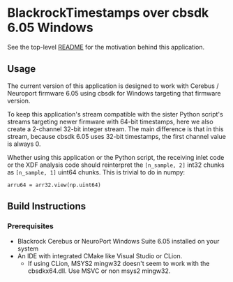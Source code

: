 # BlackrockTimestamps over cbsdk 6.05 Windows

See the top-level [README](#../README.md) for the motivation behind this application.

## Usage

The current version of this application is designed to work with Cerebus / Neuroport firmware 6.05 using cbsdk for Windows targeting that firmware version.

To keep this application's stream compatible with the sister Python script's streams targeting newer firmware with 64-bit timestamps, here we also create a 2-channel 32-bit integer stream. The main difference is that in this stream, because cbsdk 6.05 uses 32-bit timestamps, the first channel value is always 0.

Whether using this application or the Python script, the receiving inlet code or the XDF analysis code should reinterpret the `[n_sample, 2]` int32 chunks as `[n_sample, 1]` uint64 chunks. This is trivial to do in numpy:

`arru64 = arr32.view(np.uint64)`

## Build Instructions

### Prerequisites

* Blackrock Cerebus or NeuroPort Windows Suite 6.05 installed on your system
* An IDE with integrated CMake like Visual Studio or CLion.
  * If using CLion, MSYS2 mingw32 doesn't seem to work with the cbsdkx64.dll. Use MSVC or non msys2 mingw32.
